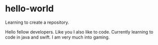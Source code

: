 # hello-world
Learning to create a repository.

Hello fellow developers. Like you I also like to code.
Currently learning to code in java and swift.
I am very much into gaming.
